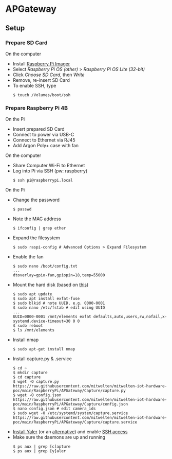 # APGateway
## Setup
### Prepare SD Card
On the computer
- Install [Raspberry Pi Imager](https://www.raspberrypi.org/software/)
- Select _Raspberry Pi OS (other)_ > _Raspberry Pi OS Lite (32-bit)_
- Click _Choose SD Card_, then _Write_
- Remove, re-insert SD Card
- To enable SSH, type
    ```
    $ touch /Volumes/boot/ssh
    ```

### Prepare Raspberry Pi 4B
On the Pi
- Insert prepared SD Card
- Connect to power via USB-C
- Connect to Ethernet via RJ45
- Add Argon Poly+ case with fan

On the computer
- Share Computer Wi-Fi to Ethernet
- Log into Pi via SSH (pw: raspberry)
    ```
    $ ssh pi@raspberrypi.local
    ```

On the Pi
- Change the password
    ```
    $ passwd
    ```
- Note the MAC address
    ```
    $ ifconfig | grep ether
    ```
- Expand the filesystem
    ```
    $ sudo raspi-config # Advanced Options > Expand Filesystem
    ```
- Enable the fan
    ```
    $ sudo nano /boot/config.txt
    ...
    dtoverlay=gpio-fan,gpiopin=18,temp=55000
    ```
- Mount the hard disk (based on [this](https://www.raspberrypi.org/documentation/configuration/external-storage.md))
    ```
    $ sudo apt update
    $ sudo apt install exfat-fuse
    $ sudo blkid # note UUID, e.g. 0000-0001
    $ sudo nano /etc/fstab # edit using UUID
    ...
    UUID=0000-0001 /mnt/elements exfat defaults,auto,users,rw,nofail,x-systemd.device-timeout=30 0 0
    $ sudo reboot
    $ ls /mnt/elements
    ```
- Install nmap
    ```
    $ sudo apt-get install nmap
    ```
- Install capture.py & .service
    ```
    $ cd ~
    $ mkdir capture
    $ cd capture
    $ wget -O capture.py https://raw.githubusercontent.com/mitwelten/mitwelten-iot-hardware-poc/main/RaspberryPi/APGateway/Capture/capture.py
    $ wget -O config.json https://raw.githubusercontent.com/mitwelten/mitwelten-iot-hardware-poc/main/RaspberryPi/APGateway/Capture/config.json
    $ nano config.json # edit camera_ids
    $ sudo wget -O /etc/systemd/system/capture.service https://raw.githubusercontent.com/mitwelten/mitwelten-iot-hardware-poc/main/RaspberryPi/APGateway/Capture/capture.service
    ```
- [Install Yaler](https://yaler.net/raspberrypi) (or an [alternative](https://alternativeto.net/software/yaler/)) and enable [SSH access](https://yaler.net/raspberrypi#SSH)
- Make sure the daemons are up and running
    ```
    $ ps aux | grep [c]apture
    $ ps aux | grep [y]aler
    ```
